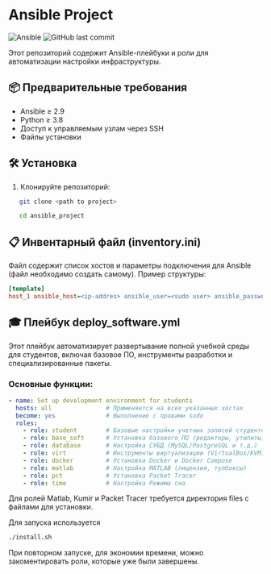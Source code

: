 # Ansible Project

![Ansible](https://img.shields.io/badge/ansible-%231A1918.svg?style=for-the-badge&logo=ansible&logoColor=white)
![GitHub last commit](https://img.shields.io/github/last-commit/kagacuki/ansible_project)

Этот репозиторий содержит Ansible-плейбуки и роли для автоматизации настройки инфраструктуры.

## 📦 Предварительные требования

- Ansible ≥ 2.9
- Python ≥ 3.8
- Доступ к управляемым узлам через SSH
- Файлы установки
## 🛠 Установка
1. Клонируйте репозиторий:
```bash
   git clone <path to project>

   cd ansible_project
```
## 📋 Инвентарный файл (inventory.ini)

Файл содержит список хостов и параметры подключения для Ansible (файл необходимо создать самому). Пример структуры:
```ini
[template]
host_1 ansible_host=<ip-addres> ansible_user=<sudo user> ansible_password=*** ansible_become_pass=***
```

## 🎓 Плейбук deploy_software.yml

Этот плейбук автоматизирует развертывание полной учебной среды для студентов, включая базовое ПО, инструменты разработки и специализированные пакеты.

### Основные функции:
```yaml
- name: Set up development environment for students
  hosts: all               # Применяется на всех указанных хостах
  become: yes              # Выполнение с правами sudo
  roles:
    - role: student        # Базовые настройки учетных записей студентов
    - role: base_soft      # Установка базового ПО (редакторы, утилиты)
    - role: database       # Настройка СУБД (MySQL/PostgreSQL и т.д.)
    - role: virt           # Инструменты виртуализации (VirtualBox/KVM)
    - role: docker         # Установка Docker и Docker Compose
    - role: matlab         # Настройка MATLAB (лицензия, тулбоксы)
    - role: pct            # Установка Packet Tracer
    - role: time           # Настройка Режима сна
```
Для ролей Matlab, Kumir и Packet Tracer требуется директория files с файлами для установки.

Для запуска используется
```bash
./install.sh
```
При повторном запуске, для экономии времени, можно закоментировать роли, которые уже были завершены.
